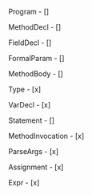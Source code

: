 Program - []

MethodDecl - []

FieldDecl - []

FormalParam - []

MethodBody - []

Type - [x]

VarDecl - [x]

Statement - []

MethodInvocation - [x]

ParseArgs - [x]

Assignment - [x]

Expr - [x]